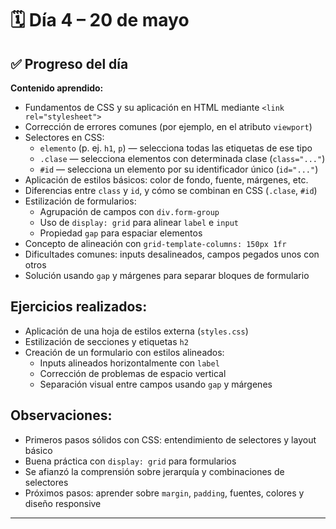 # 🗓 Día 4 – 20 de mayo

## ✅ Progreso del día

**Contenido aprendido:**

- Fundamentos de CSS y su aplicación en HTML mediante `<link rel="stylesheet">`
- Corrección de errores comunes (por ejemplo, en el atributo `viewport`)
- Selectores en CSS:
  - `elemento` (p. ej. `h1`, `p`) — selecciona todas las etiquetas de ese tipo
  - `.clase` — selecciona elementos con determinada clase (`class="..."`)
  - `#id` — selecciona un elemento por su identificador único (`id="..."`)
- Aplicación de estilos básicos: color de fondo, fuente, márgenes, etc.
- Diferencias entre `class` y `id`, y cómo se combinan en CSS (`.clase`, `#id`)
- Estilización de formularios:
  - Agrupación de campos con `div.form-group`
  - Uso de `display: grid` para alinear `label` e `input`
  - Propiedad `gap` para espaciar elementos
- Concepto de alineación con `grid-template-columns: 150px 1fr`
- Dificultades comunes: inputs desalineados, campos pegados unos con otros
- Solución usando `gap` y márgenes para separar bloques de formulario

## Ejercicios realizados:

- Aplicación de una hoja de estilos externa (`styles.css`)
- Estilización de secciones y etiquetas `h2`
- Creación de un formulario con estilos alineados:
  - Inputs alineados horizontalmente con `label`
  - Corrección de problemas de espacio vertical
  - Separación visual entre campos usando `gap` y márgenes

## Observaciones:

- Primeros pasos sólidos con CSS: entendimiento de selectores y layout básico
- Buena práctica con `display: grid` para formularios
- Se afianzó la comprensión sobre jerarquía y combinaciones de selectores
- Próximos pasos: aprender sobre `margin`, `padding`, fuentes, colores y diseño responsive

---

